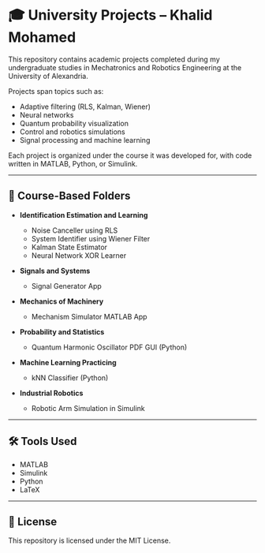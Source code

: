 # 🎓 University Projects – Khalid Mohamed

This repository contains academic projects completed during my undergraduate studies in Mechatronics and Robotics Engineering at the University of Alexandria.

Projects span topics such as:
- Adaptive filtering (RLS, Kalman, Wiener)
- Neural networks
- Quantum probability visualization
- Control and robotics simulations
- Signal processing and machine learning

Each project is organized under the course it was developed for, with code written in MATLAB, Python, or Simulink.

---

## 📂 Course-Based Folders

- **Identification Estimation and Learning**
  - Noise Canceller using RLS
  - System Identifier using Wiener Filter
  - Kalman State Estimator
  - Neural Network XOR Learner

- **Signals and Systems**
  - Signal Generator App

- **Mechanics of Machinery**
  - Mechanism Simulator MATLAB App

- **Probability and Statistics**
  - Quantum Harmonic Oscillator PDF GUI (Python)

- **Machine Learning Practicing**
  - kNN Classifier (Python)

- **Industrial Robotics**
  - Robotic Arm Simulation in Simulink

---

## 🛠️ Tools Used
- MATLAB
- Simulink
- Python
- LaTeX

---

## 📄 License
This repository is licensed under the MIT License.
